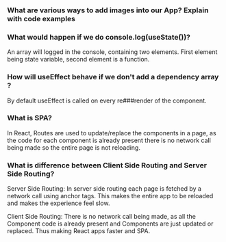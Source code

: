 ### What are various ways to add images into our App? Explain with code examples
### What would happen if we do console.log(useState())?
An array will logged in the console, containing two elements. First element being state variable, second element is a function.
### How will useEffect behave if we don't add a dependency array ?
By default useEffect is called on every re###render of the component.
### What is SPA?
In React, Routes are used to update/replace the components in a page, as the code for each component is already present there is no network call being made so the entire page is not reloading.
### What is difference between Client Side Routing and Server Side Routing?
Server Side Routing: In server side routing each page is fetched by a network call using anchor tags. This makes the entire app to be reloaded and makes the experience feel slow.

Client Side Routing: There is no network call being made, as all the Component code is already present and Components are just updated or replaced. Thus making React apps faster and SPA.